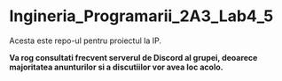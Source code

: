 # Ingineria_Programarii_2A3_Lab4_5
Acesta este repo-ul pentru proiectul la IP.

**Va rog consultati frecvent serverul de Discord al grupei, deoarece majoritatea anunturilor si a discutiilor vor avea loc acolo.**

